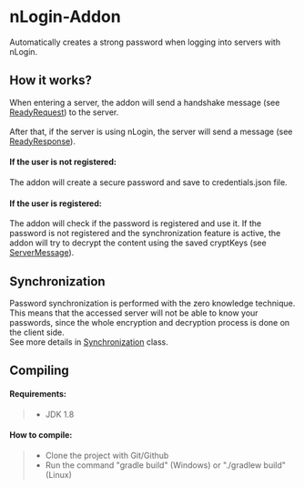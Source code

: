 # nLogin-Addon
Automatically creates a strong password when logging into servers with nLogin.

## How it works?
When entering a server, the addon will send a handshake message (see <a href="https://github.com/nickuc/nLogin-Addon/blob/master/src/main/java/com/nickuc/login/addon/model/request/ReadyRequest.java">ReadyRequest</a>) to the server.
<br><br>
After that, if the server is using nLogin, the server will send a message (see <a href="https://github.com/nickuc/nLogin-Addon/blob/master/src/main/java/com/nickuc/login/addon/model/response/ReadyResponse.java">ReadyResponse</a>).

#### If the user is not registered:
The addon will create a secure password and save to credentials.json file.

#### If the user is registered:
The addon will check if the password is registered and use it. If the password is not registered and the synchronization feature is active, the addon will try to decrypt the content using the saved cryptKeys (see <a href="https://github.com/nickuc/nLogin-Addon/blob/master/src/main/java/com/nickuc/login/addon/listeners/ServerMessage.java#L111">ServerMessage</a>).

## Synchronization
Password synchronization is performed with the zero knowledge technique. This means that the accessed server will not be able to know your passwords, since the whole encryption and decryption process is done on the client side.<br>
See more details in <a href="https://github.com/nickuc/nLogin-Addon/blob/master/src/main/java/com/nickuc/login/addon/sync/Synchronization.java#L38">Synchronization</a> class.

## Compiling
#### Requirements:
>- JDK 1.8

#### How to compile:
>- Clone the project with Git/Github
>- Run the command "gradle build" (Windows) or "./gradlew build" (Linux)